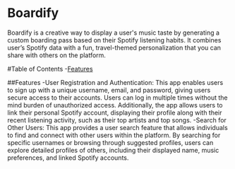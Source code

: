 # Boardify
Boardify is a creative way to display a user's music taste by generating a custom boarding pass based on their Spotify listening habits. It combines user’s Spotify data with a fun, travel-themed personalization that you can share with others on the platform. 

#Table of Contents
-[Features](#features)

##Features
-User Registration and Authentication: This app enables users to sign up with a unique username, email, and password, giving users secure access to their accounts. Users can log in multiple times without the mind burden of unauthorized access. Additionally, the app allows users to link their personal Spotify account, displaying their profile along with their recent listening activity, such as their top artists and top songs.
-Search for Other Users: This app provides a user search feature that allows individuals to find and connect with other users within the platform. By searching for specific usernames or browsing through suggested profiles, users can explore detailed profiles of others, including their displayed name, music preferences, and linked Spotify accounts.
